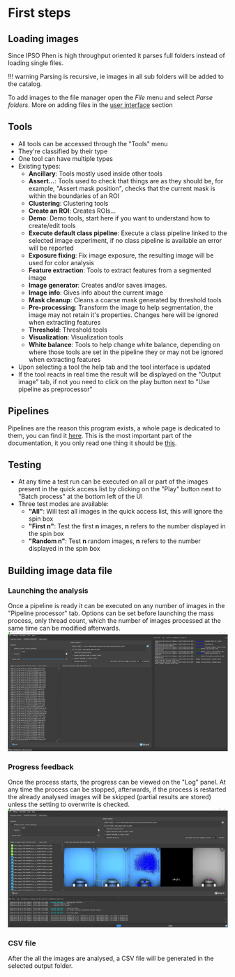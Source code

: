 # First steps

## Loading images

Since IPSO Phen is high throughput oriented it parses full folders instead of loading single files.

!!! warning
  Parsing is recursive, ie images in all sub folders will be added to the catalog.

To add images to the file manager open the _File_ menu and select _Parse folders_. More on adding files in the [user interface](user_interface.md) section

## Tools

- All tools can be accessed through the "Tools" menu
- They're classified by their type
- One tool can have multiple types
- Existing types:
  - **Ancillary**: Tools mostly used inside other tools
  - **Assert...**: Tools used to check that things are as they should be, for example, "Assert mask position", checks that the current mask is within the boundaries of an ROI
  - **Clustering**: Clustering tools
  - **Create an ROI**: Creates ROIs...
  - **Demo**: Demo tools, start here if you want to understand how to create/edit tools
  - **Execute default class pipeline**: Execute a class pipeline linked to the selected image experiment, if no class pipeline is available an error will be reported
  - **Exposure fixing**: Fix image exposure, the resulting image will be used for color analysis
  - **Feature extraction**: Tools to extract features from a segmented image
  - **Image generator**: Creates and/or saves images.
  - **Image info**: Gives info about the current image
  - **Mask cleanup**: Cleans a coarse mask generated by threshold tools
  - **Pre-processing**: Transform the image to help segmentation, the image may not retain it's properties. Changes here will be ignored when extracting features
  - **Threshold**: Threshold tools
  - **Visualization**: Visualization tools
  - **White balance**: Tools to help change white balance, depending on where those tools are set in the pipeline they or may not be ignored when extracting features
- Upon selecting a tool the help tab and the tool interface is updated
- If the tool reacts in real time the result will be displayed on the "Output image" tab, if not you need to click on the play button next to "Use pipeline as preprocessor"

## Pipelines

Pipelines are the reason this program exists, a whole page is dedicated to them, you can find it [here](pipelines.md). This is the most important part of the documentation, it you only read one thing it should be [this](pipelines.md).

## Testing

- At any time a test run can be executed on all or part of the images present in the quick access list by clicking on the "Play" button next to "Batch process" at the bottom left of the UI
- Three test modes are available:
  - **"All"**: Will test all images in the quick access list, this will ignore the spin box
  - **"First n"**: Test the first **n** images, **n** refers to the number displayed in the spin box
  - **"Random n"**: Test **n** random images, **n** refers to the number displayed in the spin box

## Building image data file

### Launching the analysis

Once a pipeline is ready it can be executed on any number of images in the "Pipeline processor" tab. Options can be set before launching the mass process, only thread count, which the number of images processed at the same time can be modified afterwards.
![Pipeline processor](images/md_image_8.jpg)

### Progress feedback

Once the process starts, the progress can be viewed on the "Log" panel. At any time the process can be stopped, afterwards, if the process is restarted the already analysed images will be skipped (partial results are stored) unless the setting to overwrite is checked.
![Pipeline processor](images/md_image_9.jpg)

### CSV file

After the all the images are analysed, a CSV file will be generated in the selected output folder.
